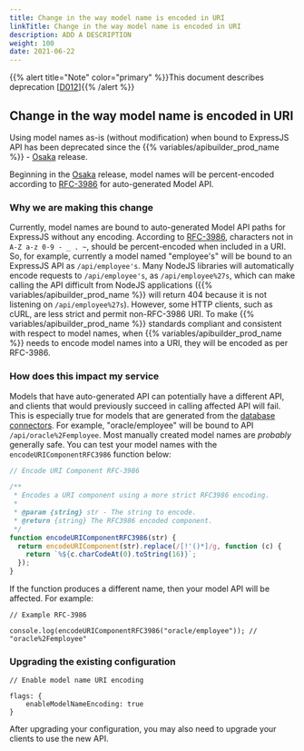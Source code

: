 ```yaml
---
title: Change in the way model name is encoded in URI
linkTitle: Change in the way model name is encoded in URI
description: ADD A DESCRIPTION
weight: 100
date: 2021-06-22
---
```


{{% alert title="Note" color="primary" %}}This document describes deprecation \[[D012](/docs/deprecations/#D012)\]{{% /alert %}}

## Change in the way model name is encoded in URI

Using model names as-is (without modification) when bound to ExpressJS API has been deprecated since the {{% variables/apibuilder_prod_name %}} - [Osaka](/docs/release_notes/standalone_-_1_march_2019/) release.

Beginning in the [Osaka](/docs/release_notes/standalone_-_1_march_2019/) release, model names will be percent-encoded according to [RFC-3986](https://tools.ietf.org/html/rfc3986) for auto-generated Model API.

### Why we are making this change

Currently, model names are bound to auto-generated Model API paths for ExpressJS without any encoding. According to [RFC-3986](https://tools.ietf.org/html/rfc3986), characters not in `A-Z a-z 0-9 - _ . ~`, should be percent-encoded when included in a URI. So, for example, currently a model named "employee's" will be bound to an ExpressJS API as `/api/employee's`. Many NodeJS libraries will automatically encode requests to `/api/employee's`, as `/api/employee%27s`, which can make calling the API difficult from NodeJS applications ({{% variables/apibuilder_prod_name %}} will return 404 because it is not listening on `/api/employee%27s`). However, some HTTP clients, such as cURL, are less strict and permit non-RFC-3986 URI. To make {{% variables/apibuilder_prod_name %}} standards compliant and consistent with respect to model names, when {{% variables/apibuilder_prod_name %}} needs to encode model names into a URI, they will be encoded as per RFC-3986.

### How does this impact my service

Models that have auto-generated API can potentially have a different API, and clients that would previously succeed in calling affected API will fail. This is especially true for models that are generated from the [database connectors](/docs/developer_guide/connectors/). For example, "oracle/employee" will be bound to API `/api/oracle%2Femployee`. Most manually created model names are _probably_ generally safe. You can test your model names with the `encodeURIComponentRFC3986` function below:

```javascript
// Encode URI Component RFC-3986

/**
 * Encodes a URI component using a more strict RFC3986 encoding.
 *
 * @param {string} str - The string to encode.
 * @return {string} The RFC3986 encoded component.
 */
function encodeURIComponentRFC3986(str) {
  return encodeURIComponent(str).replace(/[!'()*]/g, function (c) {
    return `%${c.charCodeAt(0).toString(16)}`;
  });
}
```

If the function produces a different name, then your model API will be affected. For example:

```
// Example RFC-3986

console.log(encodeURIComponentRFC3986("oracle/employee")); // "oracle%2Femployee"
```

### Upgrading the existing configuration

```
// Enable model name URI encoding

flags: {
    enableModelNameEncoding: true
}
```

After upgrading your configuration, you may also need to upgrade your clients to use the new API.
